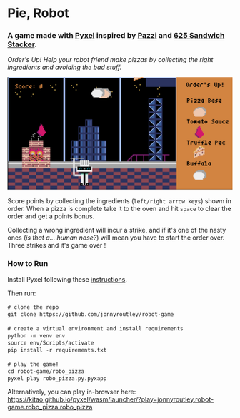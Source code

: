 # Pie, Robot
### A game made with [Pyxel](https://github.com/kitao/pyxel) inspired by [Pazzi](https://www.youtube.com/watch?v=fNpBDwYLi-Q) and [625 Sandwich Stacker](https://archive.org/details/flash_625-sandwich-stacker).

*Order's Up! Help your robot friend make pizzas by collecting the right ingredients and avoiding the bad stuff.*

<img src="https://github.com/jonnyroutley/robot-game/blob/main/imgs/robot_game.gif">

Score points by collecting the ingredients (`left/right arrow keys`) shown in order. When a pizza is complete take it to the oven and hit `space` to clear the order and get a points bonus. 

Collecting a wrong ingredient will incur a strike, and if it's one of the nasty ones (*is that a... human nose?*) will mean you have to start the order over. Three strikes and it's game over !


### How to Run
Install Pyxel following these [instructions](https://github.com/kitao/pyxel#how-to-install).

Then run:

```
# clone the repo
git clone https://github.com/jonnyroutley/robot-game

# create a virtual environment and install requirements
python -m venv env
source env/Scripts/activate
pip install -r requirements.txt

# play the game!
cd robot-game/robo_pizza
pyxel play robo_pizza.py.pyxapp
```

Alternatively, you can play in-browser here:
https://kitao.github.io/pyxel/wasm/launcher/?play=jonnyroutley.robot-game.robo_pizza.robo_pizza